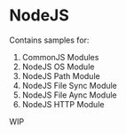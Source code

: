 # NodeJS

Contains samples for:

1. CommonJS Modules
2. NodeJS OS Module
3. NodeJS Path Module
4. NodeJS File Sync Module
5. NodeJS File Aync Module
6. NodeJS HTTP Module

WIP
